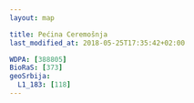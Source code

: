 ```yaml
---
layout: map

title: Pećina Ceremošnja
last_modified_at: 2018-05-25T17:35:42+02:00

WDPA: [388805]
BioRaS: [373]
geoSrbija:
  L1_183: [118]
---
```

